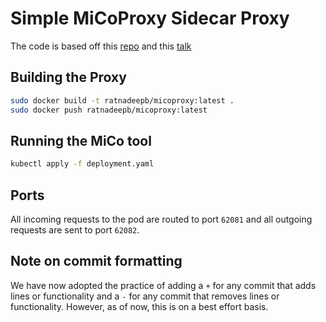 # Simple MiCoProxy Sidecar Proxy

The code is based off this [repo](https://github.com/ymedialabs/ReverseProxy) and this [talk](https://www.youtube.com/watch?v=tWSmUsYLiE4)

## Building the Proxy

```bash
sudo docker build -t ratnadeepb/micoproxy:latest .
sudo docker push ratnadeepb/micoproxy:latest
```

## Running the MiCo tool

```bash
kubectl apply -f deployment.yaml
```

## Ports

All incoming requests to the pod are routed to port `62081` and all outgoing requests are sent to port `62082`.

## Note on commit formatting

We have now adopted the practice of adding a `+` for any commit that adds lines or functionality and a `-` for any commit that removes lines or functionality. However, as of now, this is on a best effort basis.
